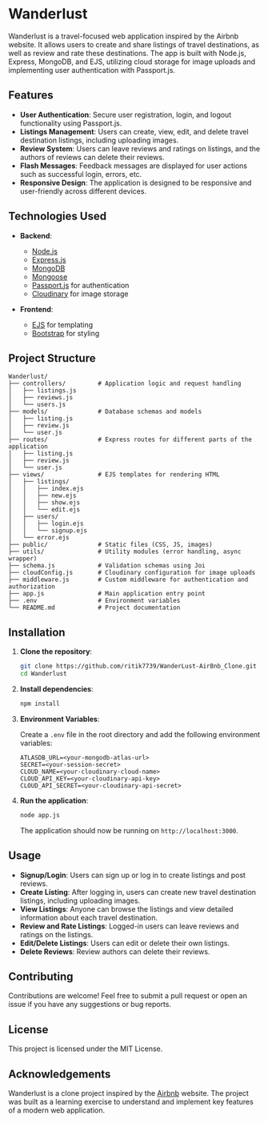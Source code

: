 # Wanderlust 

Wanderlust is a travel-focused web application inspired by the Airbnb website. It allows users to create and share listings of travel destinations, as well as review and rate these destinations. The app is built with Node.js, Express, MongoDB, and EJS, utilizing cloud storage for image uploads and implementing user authentication with Passport.js.



## Features

- **User Authentication**: Secure user registration, login, and logout functionality using Passport.js.
- **Listings Management**: Users can create, view, edit, and delete travel destination listings, including uploading images.
- **Review System**: Users can leave reviews and ratings on listings, and the authors of reviews can delete their reviews.
- **Flash Messages**: Feedback messages are displayed for user actions such as successful login, errors, etc.
- **Responsive Design**: The application is designed to be responsive and user-friendly across different devices.

## Technologies Used

- **Backend**:
  - [Node.js](https://nodejs.org/)
  - [Express.js](https://expressjs.com/)
  - [MongoDB](https://www.mongodb.com/)
  - [Mongoose](https://mongoosejs.com/)
  - [Passport.js](http://www.passportjs.org/) for authentication
  - [Cloudinary](https://cloudinary.com/) for image storage

- **Frontend**:
  - [EJS](https://ejs.co/) for templating
  - [Bootstrap](https://getbootstrap.com/) for styling

## Project Structure

```plaintext
Wanderlust/
├── controllers/         # Application logic and request handling
│   ├── listings.js
│   ├── reviews.js
│   └── users.js
├── models/              # Database schemas and models
│   ├── listing.js
│   ├── review.js
│   └── user.js
├── routes/              # Express routes for different parts of the application
│   ├── listing.js
│   ├── review.js
│   └── user.js
├── views/               # EJS templates for rendering HTML
│   ├── listings/
│   │   ├── index.ejs
│   │   ├── new.ejs
│   │   ├── show.ejs
│   │   └── edit.ejs
│   ├── users/
│   │   ├── login.ejs
│   │   └── signup.ejs
│   └── error.ejs
├── public/              # Static files (CSS, JS, images)
├── utils/               # Utility modules (error handling, async wrapper)
├── schema.js            # Validation schemas using Joi
├── cloudConfig.js       # Cloudinary configuration for image uploads
├── middleware.js        # Custom middleware for authentication and authorization
├── app.js               # Main application entry point
├── .env                 # Environment variables
└── README.md            # Project documentation
```

## Installation

1. **Clone the repository**:

   ```bash
   git clone https://github.com/ritik7739/WanderLust-AirBnb_Clone.git
   cd Wanderlust
   ```

2. **Install dependencies**:

   ```bash
   npm install
   ```

3. **Environment Variables**:
   
   Create a `.env` file in the root directory and add the following environment variables:

   ```plaintext
   ATLASDB_URL=<your-mongodb-atlas-url>
   SECRET=<your-session-secret>
   CLOUD_NAME=<your-cloudinary-cloud-name>
   CLOUD_API_KEY=<your-cloudinary-api-key>
   CLOUD_API_SECRET=<your-cloudinary-api-secret>
   ```

4. **Run the application**:

   ```bash
   node app.js
   ```

   The application should now be running on `http://localhost:3000`.

## Usage

- **Signup/Login**: Users can sign up or log in to create listings and post reviews.
- **Create Listing**: After logging in, users can create new travel destination listings, including uploading images.
- **View Listings**: Anyone can browse the listings and view detailed information about each travel destination.
- **Review and Rate Listings**: Logged-in users can leave reviews and ratings on the listings.
- **Edit/Delete Listings**: Users can edit or delete their own listings.
- **Delete Reviews**: Review authors can delete their reviews.

## Contributing

Contributions are welcome! Feel free to submit a pull request or open an issue if you have any suggestions or bug reports.

## License

This project is licensed under the MIT License.

## Acknowledgements

Wanderlust is a clone project inspired by the [Airbnb](https://www.airbnb.com/) website. The project was built as a learning exercise to understand and implement key features of a modern web application.

